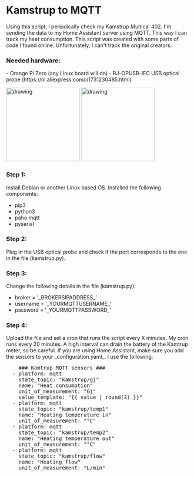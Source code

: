 # Kamstrup to MQTT

Using this script, I periodically check my Kamstrup Multical 402. I'm sending the data to my Home Assistant server using MQTT. This way I can track my heat consumption. This script was created with some parts of code I found online. Unfortunately, I can't track the original creators.

<h3>Needed hardware:</h3>
- Orange Pi Zero (any Linux board will do)
- RJ-OPUSB-IEC USB optical probe (https://nl.aliexpress.com/i/1731230485.html)

<img src="https://user-images.githubusercontent.com/8334400/160201827-0614c814-c154-4e33-af3c-3fae28fd52a0.png" alt="drawing" width="200"/> <img src="https://user-images.githubusercontent.com/8334400/160201809-d6fad319-2fe9-4951-ad78-31123c12bbc1.png" alt="drawing" width="200"/>

<h3>Step 1:</h3>
Install Debian or another Linux based OS. Installed the following components:
<ul>
  <li>pip3</li>
  <li>python3</li>
  <li>paho mqtt</li>
  <li>pyserial</li>
</ul>

<h3>Step 2:</h3>
Plug in the USB optical probe and check if the port corresponds to the one in the file (kamstrup.py).

<h3>Step 3:</h3>
Change the following details in the file (kamstrup.py):
<ul>
  <li>broker = '_BROKERSIPADDRESS_'</li>
  <li>username = '_YOURMQTTUSERNAME_'</li>
  <li>password = '_YOURMQTTPASSWORD_'</li>
 </ul>

<h3>Step 4:</h3>
Upload the file and set a cron that runs the script every X minutes. My cron runs every 20 minutes. A high interval can drain the battery of the Kamtrup meter, so be careful. If you are using Home Assistant, make sure you add the sensors to your _configuration.yaml_. I use the following:

<pre>
    ### Kamtrup MQTT sensors ###
  - platform: mqtt
    state_topic: "kamstrup/gj"
    name: "Heat consumption"
    unit_of_measurement: "Gj"
    value_template: "{{ value | round(3) }}"
  - platform: mqtt
    state_topic: "kamstrup/temp1"
    name: "Heating temperature in"
    unit_of_measurement: "°C"
  - platform: mqtt
    state_topic: "kamstrup/temp2"
    name: "Heating temperature out"
    unit_of_measurement: "°C"
  - platform: mqtt
    state_topic: "kamstrup/flow"
    name: "Heating flow"
    unit_of_measurement: "L/min"
 </pre>
